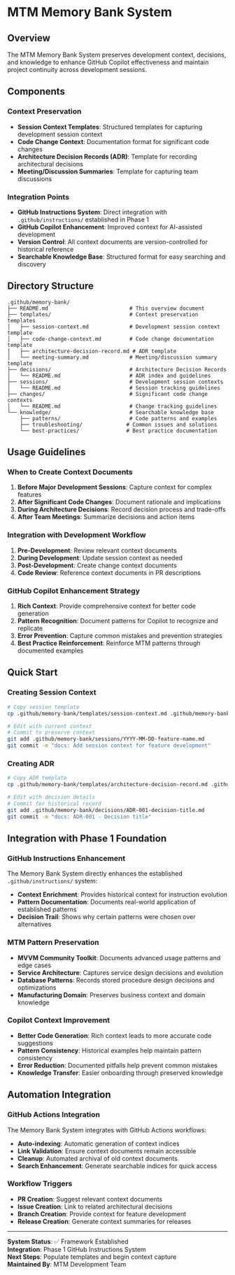 # MTM Memory Bank System

## Overview
The MTM Memory Bank System preserves development context, decisions, and knowledge to enhance GitHub Copilot effectiveness and maintain project continuity across development sessions.

## Components

### Context Preservation
- **Session Context Templates**: Structured templates for capturing development session context
- **Code Change Context**: Documentation format for significant code changes
- **Architecture Decision Records (ADR)**: Template for recording architectural decisions
- **Meeting/Discussion Summaries**: Template for capturing team discussions

### Integration Points
- **GitHub Instructions System**: Direct integration with `.github/instructions/` established in Phase 1
- **GitHub Copilot Enhancement**: Improved context for AI-assisted development
- **Version Control**: All context documents are version-controlled for historical reference
- **Searchable Knowledge Base**: Structured format for easy searching and discovery

## Directory Structure
```
.github/memory-bank/
├── README.md                          # This overview document
├── templates/                         # Context preservation templates
│   ├── session-context.md             # Development session context template
│   ├── code-change-context.md         # Code change documentation template
│   ├── architecture-decision-record.md # ADR template
│   └── meeting-summary.md             # Meeting/discussion summary template
├── decisions/                         # Architecture Decision Records
│   └── README.md                      # ADR index and guidelines
├── sessions/                          # Development session contexts
│   └── README.md                      # Session tracking guidelines
├── changes/                           # Significant code change contexts
│   └── README.md                      # Change tracking guidelines
└── knowledge/                         # Searchable knowledge base
    ├── patterns/                      # Code patterns and examples
    ├── troubleshooting/              # Common issues and solutions
    └── best-practices/               # Best practice documentation
```

## Usage Guidelines

### When to Create Context Documents
1. **Before Major Development Sessions**: Capture context for complex features
2. **After Significant Code Changes**: Document rationale and implications  
3. **During Architecture Decisions**: Record decision process and trade-offs
4. **After Team Meetings**: Summarize decisions and action items

### Integration with Development Workflow
1. **Pre-Development**: Review relevant context documents
2. **During Development**: Update session context as needed
3. **Post-Development**: Create change context documents
4. **Code Review**: Reference context documents in PR descriptions

### GitHub Copilot Enhancement Strategy
1. **Rich Context**: Provide comprehensive context for better code generation
2. **Pattern Recognition**: Document patterns for Copilot to recognize and replicate
3. **Error Prevention**: Capture common mistakes and prevention strategies
4. **Best Practice Reinforcement**: Reinforce MTM patterns through documented examples

## Quick Start

### Creating Session Context
```bash
# Copy session template
cp .github/memory-bank/templates/session-context.md .github/memory-bank/sessions/YYYY-MM-DD-feature-name.md

# Edit with current context
# Commit to preserve context
git add .github/memory-bank/sessions/YYYY-MM-DD-feature-name.md
git commit -m "docs: Add session context for feature development"
```

### Creating ADR
```bash
# Copy ADR template  
cp .github/memory-bank/templates/architecture-decision-record.md .github/memory-bank/decisions/ADR-001-decision-title.md

# Edit with decision details
# Commit for historical record
git add .github/memory-bank/decisions/ADR-001-decision-title.md
git commit -m "docs: ADR-001 - Decision title"
```

## Integration with Phase 1 Foundation

### GitHub Instructions Enhancement
The Memory Bank System directly enhances the established `.github/instructions/` system:
- **Context Enrichment**: Provides historical context for instruction evolution
- **Pattern Documentation**: Documents real-world application of established patterns
- **Decision Trail**: Shows why certain patterns were chosen over alternatives

### MTM Pattern Preservation
- **MVVM Community Toolkit**: Documents advanced usage patterns and edge cases
- **Service Architecture**: Captures service design decisions and evolution
- **Database Patterns**: Records stored procedure design decisions and optimizations
- **Manufacturing Domain**: Preserves business context and domain knowledge

### Copilot Context Improvement
- **Better Code Generation**: Rich context leads to more accurate code suggestions
- **Pattern Consistency**: Historical examples help maintain pattern consistency
- **Error Reduction**: Documented pitfalls help prevent common mistakes
- **Knowledge Transfer**: Easier onboarding through preserved knowledge

## Automation Integration

### GitHub Actions Integration
The Memory Bank System integrates with GitHub Actions workflows:
- **Auto-indexing**: Automatic generation of context indices
- **Link Validation**: Ensure context documents remain accessible
- **Cleanup**: Automated archival of old context documents
- **Search Enhancement**: Generate searchable indices for quick access

### Workflow Triggers
- **PR Creation**: Suggest relevant context documents
- **Issue Creation**: Link to related architectural decisions
- **Branch Creation**: Provide context for feature development
- **Release Creation**: Generate context summaries for releases

---

**System Status**: ✅ Framework Established  
**Integration**: Phase 1 GitHub Instructions System  
**Next Steps**: Populate templates and begin context capture  
**Maintained By**: MTM Development Team